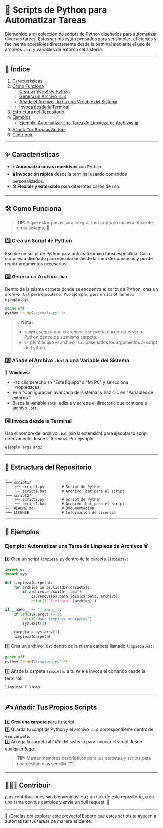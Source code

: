 # 🚀 Scripts de Python para Automatizar Tareas

Bienvenido a mi colección de scripts de Python diseñados para automatizar diversas tareas. Estos scripts están pensados para ser simples, eficientes y fácilmente accesibles directamente desde la terminal mediante el uso de archivos `.bat` y variables de entorno del sistema.

---

## 📑 Índice

1. [Características](#-características)
2. [Como Funciona](#-como-funciona)
   - [Crea un Script de Python](#1️⃣-crea-un-script-de-python)
   - [Genera un Archivo `.bat`](#2️⃣-genera-un-archivo-bat)
   - [Añade el Archivo `.bat` a una Variable del Sistema](#3️⃣-añade-el-archivo-bat-a-una-variable-del-sistema)
   - [Invoca desde la Terminal](#4️⃣-invoca-desde-la-terminal)
3. [Estructura del Repositorio](#-estructura-del-repositorio)
4. [Ejemplos](#-ejemplos)
   - [Ejemplo: Automatizar una Tarea de Limpieza de Archivos 🗑️](#ejemplo-automatizar-una-tarea-de-limpieza-de-archivos-)
5. [Añadir Tus Propios Scripts](#-añadir-tus-propios-scripts)
6. [Contribuir](#-contribuir)

---

## ✨ Características
- ⚡ **Automatiza tareas repetitivas** con Python.
- 🖥️ **Invocación rápida** desde la terminal usando comandos personalizados.
- 🛠️ **Flexible y extensible** para diferentes casos de uso.

---

## 🛠️ Como Funciona

> **TIP:** Sigue estos pasos para integrar los scripts de manera eficiente en tu sistema. 🌟

### 1️⃣ Crea un Script de Python
Escribe un script de Python para automatizar una tarea específica. Cada script está diseñado para ejecutarse desde la línea de comandos y puede recibir argumentos necesarios.

### 2️⃣ Genera un Archivo `.bat`
Dentro de la misma carpeta donde se encuentra el script de Python, crea un archivo `.bat` para ejecutarlo. Por ejemplo, para un script llamado `ejemplo.py`:

```bat
@echo off
python "%~dp0\ejemplo.py" %*
```
> 💡 **Nota:** 
> - `%~dp0` asegura que el archivo `.bat` pueda encontrar el script Python dentro de su misma carpeta.  
> - `%*` permite que el archivo `.bat` pase todos los argumentos al script de Python.

### 3️⃣ Añade el Archivo `.bat` a una Variable del Sistema

🔗 **Windows:**
- Haz clic derecho en "Este Equipo" o "Mi PC" y selecciona "Propiedades."
- Ve a "Configuración avanzada del sistema" y haz clic en "Variables de entorno."
- Busca la variable `Path`, edítala y agrega el directorio que contiene el archivo `.bat`.

### 4️⃣ Invoca desde la Terminal
Usa el nombre del archivo `.bat` (sin la extensión) para ejecutar tu script directamente desde la terminal. Por ejemplo:

```bash
ejemplo arg1 arg2
```

---

## 📂 Estructura del Repositorio

```plaintext
.
├── script1/
│   ├── script1.py        # Script de Python
│   └── script1.bat       # Archivo .bat para el script
├── script2/
│   ├── script2.py        # Script de Python
│   └── script2.bat       # Archivo .bat para el script
├── README.md             # Documentación
└── LICENSE               # Información de licencia
```

---

## 📖 Ejemplos

### Ejemplo: Automatizar una Tarea de Limpieza de Archivos 🗑️

1️⃣ Crea un script `limpieza.py` dentro de la carpeta `limpieza/`:
```python
import os
import sys

def limpieza(carpeta):
    for archivo in os.listdir(carpeta):
        if archivo.endswith('.tmp'):
            os.remove(os.path.join(carpeta, archivo))
            print(f"Eliminado: {archivo}")

if __name__ == "__main__":
    if len(sys.argv) != 2:
        print("Uso: limpieza <carpeta>")
        sys.exit(1)

    carpeta = sys.argv[1]
    limpieza(carpeta)
```

2️⃣ Crea un archivo `.bat` dentro de la misma carpeta llamado `limpieza.bat`:
```bat
@echo off
python "%~dp0\limpieza.py" %*
```

3️⃣ Añade la carpeta `limpieza/` a tu `PATH` e invoca el comando desde la terminal:
```bash
limpieza C:\temp
```

---

## ✍️ Añadir Tus Propios Scripts

1️⃣ **Crea una carpeta** para tu script.  
2️⃣ Guarda tu script de Python y el archivo `.bat` correspondiente dentro de esa carpeta.  
3️⃣ Agrega la carpeta al `PATH` del sistema para invocar el script desde cualquier lugar.  

> **TIP:** Mantén nombres descriptivos para tus carpetas y scripts para una gestión más sencilla. 🗂️

---

## 🧑‍🤝‍🧑 Contribuir
¡Las contribuciones son bienvenidas! Haz un fork de este repositorio, crea una rama con tus cambios y envía un pull request. 🙌

---

🌟 ¡Gracias por explorar este proyecto! Espero que estos scripts te ayuden a automatizar tus tareas de manera eficiente.
